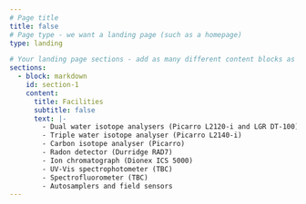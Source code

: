 ```yaml
---
# Page title
title: false
# Page type - we want a landing page (such as a homepage)
type: landing

# Your landing page sections - add as many different content blocks as you like
sections:
  - block: markdown
    id: section-1
    content:
      title: Facilities
      subtitle: false
      text: |-
        - Dual water isotope analysers (Picarro L2120-i and LGR DT-100)
        - Triple water isotope analyser (Picarro L2140-i)
        - Carbon isotope analyser (Picarro)
        - Radon detector (Durridge RAD7)
        - Ion chromatograph (Dionex ICS 5000)
        - UV-Vis spectrophotometer (TBC)
        - Spectrofluorometer (TBC)
        - Autosamplers and field sensors
---
```

